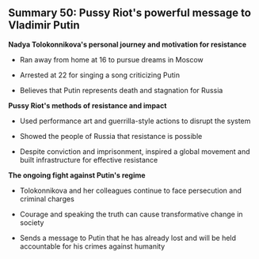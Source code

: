 ## Summary 50: Pussy Riot's powerful message to Vladimir Putin

**Nadya Tolokonnikova's personal journey and motivation for resistance**

- Ran away from home at 16 to pursue dreams in Moscow
- Arrested at 22 for singing a song criticizing Putin
- Believes that Putin represents death and stagnation for Russia

**Pussy Riot's methods of resistance and impact**

- Used performance art and guerrilla-style actions to disrupt the system
- Showed the people of Russia that resistance is possible
- Despite conviction and imprisonment, inspired a global movement and built infrastructure for effective resistance

**The ongoing fight against Putin's regime**

- Tolokonnikova and her colleagues continue to face persecution and criminal charges
- Courage and speaking the truth can cause transformative change in society
- Sends a message to Putin that he has already lost and will be held accountable for his crimes against humanity